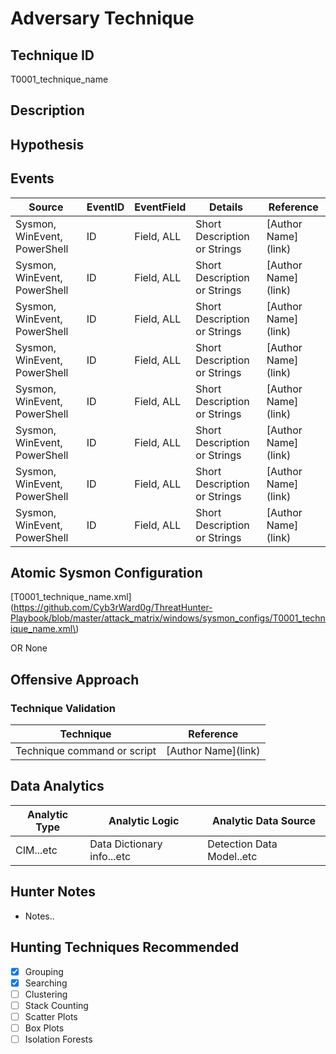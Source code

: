 # Adversary Technique
## Technique ID
T0001_technique_name


## Description


## Hypothesis


## Events

| Source | EventID | EventField | Details | Reference | 
|--------|---------|-------|---------|-----------| 
| Sysmon, WinEvent, PowerShell | ID | Field, ALL | Short Description or Strings | \[Author Name\](link) |
| Sysmon, WinEvent, PowerShell | ID | Field, ALL | Short Description or Strings | \[Author Name\](link) |
| Sysmon, WinEvent, PowerShell | ID | Field, ALL | Short Description or Strings | \[Author Name\](link) |
| Sysmon, WinEvent, PowerShell | ID | Field, ALL | Short Description or Strings | \[Author Name\](link) |
| Sysmon, WinEvent, PowerShell | ID | Field, ALL | Short Description or Strings | \[Author Name\](link) |
| Sysmon, WinEvent, PowerShell | ID | Field, ALL | Short Description or Strings | \[Author Name\](link) |
| Sysmon, WinEvent, PowerShell | ID | Field, ALL | Short Description or Strings | \[Author Name\](link) |
| Sysmon, WinEvent, PowerShell | ID | Field, ALL | Short Description or Strings | \[Author Name\](link) |


## Atomic Sysmon Configuration
\[T0001_technique_name.xml\]\(https://github.com/Cyb3rWard0g/ThreatHunter-Playbook/blob/master/attack_matrix/windows/sysmon_configs/T0001_technique_name.xml\)

OR None

## Offensive Approach

### Technique Validation

| Technique | Reference | 
|--------|---------|
| Technique command or script | \[Author Name\](link) |

## Data Analytics 

| Analytic Type  | Analytic Logic | Analytic Data Source | 
|--------|---------|---------|
| CIM...etc | Data Dictionary info...etc | Detection Data Model..etc

## Hunter Notes
* Notes..


## Hunting Techniques Recommended

- [x] Grouping
- [x] Searching
- [ ] Clustering
- [ ] Stack Counting
- [ ] Scatter Plots
- [ ] Box Plots
- [ ] Isolation Forests
